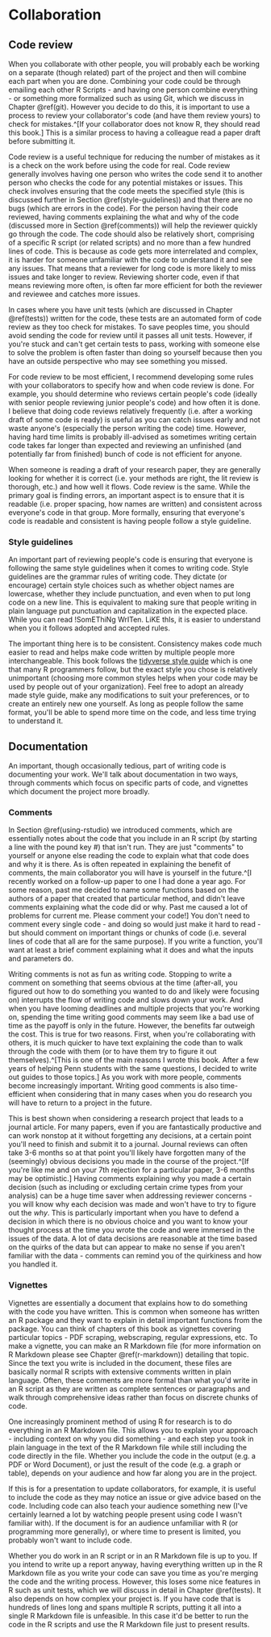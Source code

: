 # Collaboration

## Code review

When you collaborate with other people, you will probably each be working on a separate (though related) part of the project and then will combine each part when you are done. Combining your code could be through emailing each other R Scripts - and having one person combine everything - or something more formalized such as using Git, which we discuss in Chapter \@ref(git). However you decide to do this, it is important to use a process to review your collaborator's code (and have them review yours) to check for mistakes.^[If your collaborator does not know R, they should read this book.] This is a similar process to having a colleague read a paper draft before submitting it. 

Code review is a useful technique for reducing the number of mistakes as it is a check on the work before using the code for real. Code review generally involves having one person who writes the code send it to another person who checks the code for any potential mistakes or issues. This check involves ensuring that the code meets the specified style (this is discussed further in Section \@ref(style-guidelines)) and that there are no bugs (which are errors in the code). For the person having their code reviewed, having comments explaining the what and why of the code (discussed more in Section \@ref(comments)) will help the reviewer quickly go through the code. The code should also be relatively short, comprising of a specific R script (or related scripts) and no more than a few hundred lines of code. This is because as code gets more interrelated and complex, it is harder for someone unfamiliar with the code to understand it and see any issues. That means that a reviewer for long code is more likely to miss issues and take longer to review. Reviewing shorter code, even if that means reviewing more often, is often far more efficient for both the reviewer and reviewee and catches more issues.  

In cases where you have unit tests (which are discussed in Chapter \@ref(tests)) written for the code, these tests are an automated form of code review as they too check for mistakes. To save peoples time, you should avoid sending the code for review until it passes all unit tests. However, if you're stuck and can't get certain tests to pass, working with someone else to solve the problem is often faster than doing so yourself because then you have an outside perspective who may see something you missed. 

For code review to be most efficient, I recommend developing some rules with your collaborators to specify how and when code review is done. For example, you should determine who reviews certain people's code (ideally with senior people reviewing junior people's code) and how often it is done. I believe that doing code reviews relatively frequently (i.e. after a working draft of some code is ready) is useful as you can catch issues early and not waste anyone's (especially the person writing the code) time. However, having hard time limits is probably ill-advised as sometimes writing certain code takes far longer than expected and reviewing an unfinished (and potentially far from finished) bunch of code is not efficient for anyone. 

When someone is reading a draft of your research paper, they are generally looking for whether it is correct (i.e. your methods are right, the lit review is thorough, etc.) and how well it flows. Code review is the same. While the primary goal is finding errors, an important aspect is to ensure that it is readable (i.e. proper spacing, how names are written) and consistent across everyone's code in that group. More formally, ensuring that everyone's code is readable and consistent is having people follow a style guideline. 

### Style guidelines

An important part of reviewing people's code is ensuring that everyone is following the same style guidelines when it comes to writing code. Style guidelines are the grammar rules of writing code. They dictate (or encourage) certain style choices such as whether object names are lowercase, whether they include punctuation, and even when to put long code on a new line. This is equivalent to making sure that people writing in plain language put punctuation and capitalization in the expected place. While you can read !SomEThiNg WrITen. LiKE thIs, it is easier to understand when you it follows adopted and accepted rules. 

The important thing here is to be consistent. Consistency makes code much easier to read and helps make code written by multiple people more interchangeable. This book follows the [tidyverse style guide](https://style.tidyverse.org/) which is one that many R programmers follow, but the exact style you chose is relatively unimportant (choosing more common styles helps when your code may be used by people out of your organization). Feel free to adopt an already made style guide, make any modifications to suit your preferences, or to create an entirely new one yourself. As long as people follow the same format, you'll be able to spend more time on the code, and less time trying to understand it.

## Documentation

An important, though occasionally tedious, part of writing code is documenting your work. We'll talk about documentation in two ways, through comments which focus on specific parts of code, and vignettes which document the project more broadly.

### Comments

In Section \@ref(using-rstudio) we introduced comments, which are essentially notes about the code that you include in an R script (by starting a line with the pound key #) that isn't run. They are just "comments" to yourself or anyone else reading the code to explain what that code does and why it is there. As is often repeated in explaining the benefit of comments, the main collaborator you will have is yourself in the future.^[I recently worked on a follow-up paper to one I had done a year ago. For some reason, past me decided to name some functions based on the authors of a paper that created that particular method, and didn't leave comments explaining what the code did or why. Past me caused a lot of problems for current me. Please comment your code!] You don't need to comment every single code - and doing so would just make it hard to read - but should comment on important things or chunks of code (i.e. several lines of code that all are for the same purpose). If you write a function, you'll want at least a brief comment explaining what it does and what the inputs and parameters do.

Writing comments is not as fun as writing code. Stopping to write a comment on something that seems obvious at the time (after-all, you figured out how to do something you wanted to do and likely were focusing on) interrupts the flow of writing code and slows down your work. And when you have looming deadlines and multiple projects that you're working on, spending the time writing good comments may seem like a bad use of time as the payoff is only in the future. However, the benefits far outweigh the cost. This is true for two reasons. First, when you're collaborating with others, it is much quicker to have text explaining the code than to walk through the code with them (or to have them try to figure it out themselves).^[This is one of the main reasons I wrote this book. After a few years of helping Penn students with the same questions, I decided to write out guides to those topics.] As you work with more people, comments become increasingly important. Writing good comments is also time-efficient when considering that in many cases when you do research you will have to return to a project in the future. 

This is best shown when considering a research project that leads to a journal article.  For many papers, even if you are fantastically productive and can work nonstop at it without forgetting any decisions, at a certain point you'll need to finish and submit it to a journal. Journal reviews can often take 3-6 months so at that point you'll likely have forgotten many of the (seemingly) obvious decisions you made in the course of the project.^[If you're like me and on your 7th rejection for a particular paper, 3-6 months may be optimistic.] Having comments explaining why you made a certain decision (such as including or excluding certain crime types from your analysis) can be a huge time saver when addressing reviewer concerns - you will know why each decision was made and won't have to try to figure out the *why*. This is particularly important when you have to defend a decision in which there is no obvious choice and you want to know your thought process at the time you wrote the code and were immersed in the issues of the data. A lot of data decisions are reasonable at the time based on the quirks of the data but can appear to make no sense if you aren't familiar with the data - comments can remind you of the quirkiness and how you handled it. 

### Vignettes

Vignettes are essentially a document that explains how to do something with the code you have written. This is common when someone has written an R package and they want to explain in detail important functions from the package. You can think of chapters of this book as vignettes covering particular topics - PDF scraping, webscraping, regular expressions, etc. To make a vignette, you can make an R Markdown file (for more information on R Markdown please see Chapter \@ref(r-markdown)) detailing that topic. Since the text you write is included in the document, these files are basically normal R scripts with extensive comments written in plain language. Often, these comments are more formal than what you'd write in an R script as they are written as complete sentences or paragraphs and walk through comprehensive ideas rather than focus on discrete chunks of code.

One increasingly prominent method of using R for research is to do everything in an R Markdown file. This allows you to explain your approach - including context on why you did something - and each step you took in plain language in the text of the R Markdown file while still including the code directly in the file. Whether you include the code in the output (e.g. a PDF or Word Document), or just the result of the code (e.g. a graph or table), depends on your audience and how far along you are in the project. 

If this is for a presentation to update collaborators, for example, it is useful to include the code as they may notice an issue or give advice based on the code. Including code can also teach your audience something new (I've certainly learned a lot by watching people present using code I wasn't familiar with). If the document is for an audience unfamiliar with R (or programming more generally), or where time to present is limited, you probably won't want to include code.

Whether you do work in an R script or in an R Markdown file is up to you. If you intend to write up a report anyway, having everything written up in the R Markdown file as you write your code can save you time as you're merging the code and the writing process. However, this loses some nice features in R such as unit tests, which we will discuss in detail in Chapter \@ref(tests). It also depends on how complex your project is. If you have code that is hundreds of lines long and spans multiple R scripts, putting it all into a single R Markdown file is unfeasible. In this case it'd be better to run the code in the R scripts and use the R Markdown file just to present results. 

